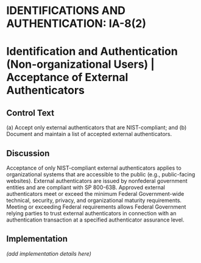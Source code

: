 # IDENTIFICATIONS AND AUTHENTICATION: IA-8(2)
# Identification and Authentication (Non-organizational Users) | Acceptance of External Authenticators

## Control Text


(a) Accept only external authenticators that are NIST-compliant; and
(b) Document and maintain a list of accepted external authenticators.

## Discussion

Acceptance of only NIST-compliant external authenticators applies to organizational systems that are accessible to the public (e.g., public-facing websites). External authenticators are issued by nonfederal government entities and are compliant with SP 800-63B. Approved external authenticators meet or exceed the minimum Federal Government-wide technical, security, privacy, and organizational maturity requirements. Meeting or exceeding Federal requirements allows Federal Government relying parties to trust external authenticators in connection with an authentication transaction at a specified authenticator assurance level.

## Implementation

_(add implementation details here)_